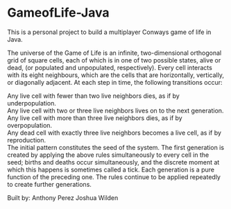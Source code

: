 # GameofLife-Java
This is a personal project to build a multiplayer Conways game of life in Java.

The universe of the Game of Life is an infinite, two-dimensional orthogonal grid of square cells, each of which is in one of 
two possible states, alive or dead, (or populated and unpopulated, respectively). Every cell interacts with its eight neighbours, which are the cells that are horizontally, vertically, or diagonally adjacent. At each step in time, the following transitions occur:

Any live cell with fewer than two live neighbors dies, as if by underpopulation.<br>
Any live cell with two or three live neighbors lives on to the next generation.<br>
Any live cell with more than three live neighbors dies, as if by overpopulation.<br>
Any dead cell with exactly three live neighbors becomes a live cell, as if by reproduction.<br>
The initial pattern constitutes the seed of the system. The first generation is created by applying the above rules simultaneously to every cell in the seed; births and deaths occur simultaneously, and the discrete moment at which this happens is sometimes called a tick.
Each generation is a pure function of the preceding one. The rules continue to be applied repeatedly to create further generations.

Built by:
Anthony Perez
Joshua Wilden
